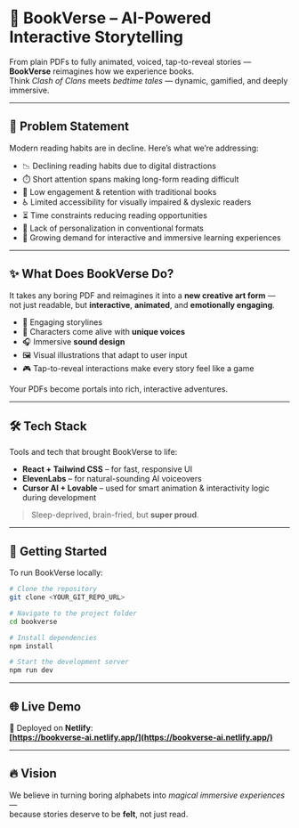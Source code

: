 # 📖 BookVerse – AI-Powered Interactive Storytelling

From plain PDFs to fully animated, voiced, tap-to-reveal stories —  
**BookVerse** reimagines how we experience books.  
Think *Clash of Clans* meets *bedtime tales* — dynamic, gamified, and deeply immersive.

---

## 🧠 Problem Statement

Modern reading habits are in decline. Here’s what we’re addressing:

- 📉 Declining reading habits due to digital distractions  
- ⏱️ Short attention spans making long-form reading difficult  
- 💭 Low engagement & retention with traditional books  
- ♿ Limited accessibility for visually impaired & dyslexic readers  
- ⏳ Time constraints reducing reading opportunities  
- 🧍 Lack of personalization in conventional formats  
- 🔄 Growing demand for interactive and immersive learning experiences  

---

## ✨ What Does BookVerse Do?

It takes any boring PDF and reimagines it into a **new creative art form** —  
not just readable, but **interactive**, **animated**, and **emotionally engaging**.

- 📜 Engaging storylines  
- 👤 Characters come alive with **unique voices**  
- 🎧 Immersive **sound design**  
- 🖼️ Visual illustrations that adapt to user input  
- 🎮 Tap-to-reveal interactions make every story feel like a game  

Your PDFs become portals into rich, interactive adventures.

---

## 🛠 Tech Stack

Tools and tech that brought BookVerse to life:

- **React + Tailwind CSS** – for fast, responsive UI  
- **ElevenLabs** – for natural-sounding AI voiceovers  
- **Cursor AI + Lovable** – used for smart animation & interactivity logic during development

> Sleep-deprived, brain-fried, but **super proud**.

---

## 🚀 Getting Started

To run BookVerse locally:

```bash
# Clone the repository
git clone <YOUR_GIT_REPO_URL>

# Navigate to the project folder
cd bookverse

# Install dependencies
npm install

# Start the development server
npm run dev
```

---

## 🌐 Live Demo

📍 Deployed on **Netlify**:  
**[https://bookverse-ai.netlify.app/](https://bookverse-ai.netlify.app/)**

---

## 🔥 Vision

We believe in turning boring alphabets into *magical immersive experiences* —  
because stories deserve to be **felt**, not just read.